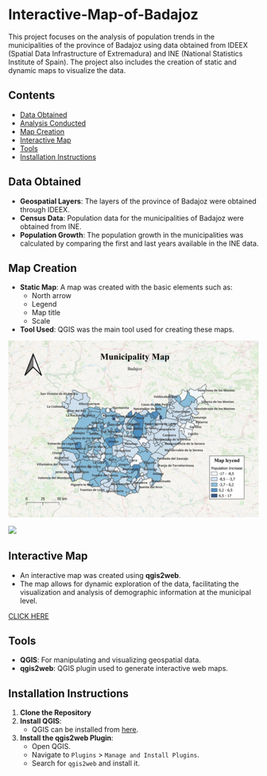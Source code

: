 # Interactive-Map-of-Badajoz

This project focuses on the analysis of population trends in the municipalities of the province of Badajoz using data obtained from IDEEX (Spatial Data Infrastructure of Extremadura) and INE (National Statistics Institute of Spain). The project also includes the creation of static and dynamic maps to visualize the data.

## Contents

- [Data Obtained](#data-obtained)
- [Analysis Conducted](#analysis-conducted)
- [Map Creation](#map-creation)
- [Interactive Map](#interactive-map)
- [Tools](#tools)
- [Installation Instructions](#installation-instructions)

## Data Obtained

- **Geospatial Layers**: The layers of the province of Badajoz were obtained through IDEEX.
- **Census Data**: Population data for the municipalities of Badajoz were obtained from INE.
- **Population Growth**: The population growth in the municipalities was calculated by comparing the first and last years available in the INE data.

## Map Creation

- **Static Map**: A map was created with the basic elements such as:
  - North arrow
  - Legend
  - Map title
  - Scale
- **Tool Used**: QGIS was the main tool used for creating these maps.

![](/img/Interactive-Map-of-Badajoz/static-map.png)

![](/img/Interactive-Map-of-Badajoz/dynamic-map.gif)

## Interactive Map

- An interactive map was created using **qgis2web**.
- The map allows for dynamic exploration of the data, facilitating the visualization and analysis of demographic information at the municipal level.

[CLICK HERE](https://unrivaled-duckanoo-55cb37.netlify.app/)

## Tools

- **QGIS**: For manipulating and visualizing geospatial data.
- **qgis2web**: QGIS plugin used to generate interactive web maps.

## Installation Instructions

1. **Clone the Repository**
2. **Install QGIS**:
    - QGIS can be installed from [here](https://qgis.org/en/site/forusers/download.html).
3. **Install the qgis2web Plugin**:
    - Open QGIS.
    - Navigate to `Plugins` > `Manage and Install Plugins`.
    - Search for `qgis2web` and install it.
